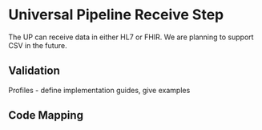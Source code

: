 # Universal Pipeline Receive Step


The UP can receive data in either HL7 or FHIR. We are planning to support CSV in the future.
## Validation

Profiles - define implementation guides, give examples

## Code Mapping


